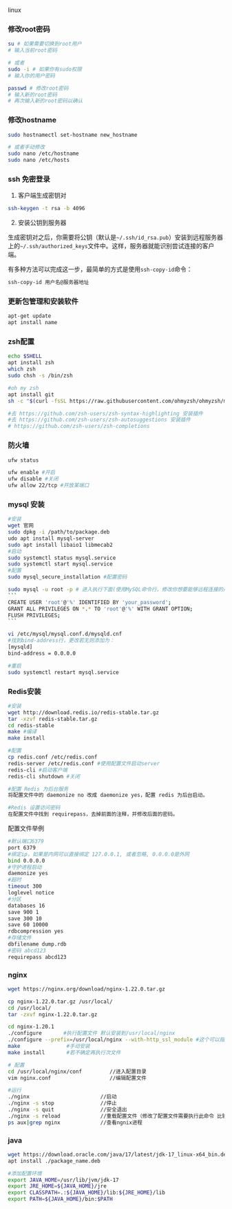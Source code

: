 linux

### 修改root密码

``` sh
su # 如果需要切换到root用户
# 输入当前root密码

# 或者
sudo -i # 如果你有sudo权限
# 输入你的用户密码

passwd # 修改root密码
# 输入新的root密码
# 再次输入新的root密码以确认
```



### 修改hostname

``` sh
sudo hostnamectl set-hostname new_hostname

# 或者手动修改
sudo nano /etc/hostname
sudo nano /etc/hosts

```



### ssh 免密登录

1. 客户端生成密钥对

``` sh
ssh-keygen -t rsa -b 4096

```

2. 安装公钥到服务器

生成密钥对之后，你需要将公钥（默认是`~/.ssh/id_rsa.pub`）安装到远程服务器上的`~/.ssh/authorized_keys`文件中。这样，服务器就能识别尝试连接的客户端。

有多种方法可以完成这一步，最简单的方式是使用`ssh-copy-id`命令：

```sh
ssh-copy-id 用户名@服务器地址
```



### 更新包管理和安装软件

``` sh
apt-get update
apt install name
```



### zsh配置

``` sh
echo $SHELL
apt install zsh
which zsh
sudo chsh -s /bin/zsh

#oh my zsh
apt install git
sh -c "$(curl -fsSL https://raw.githubusercontent.com/ohmyzsh/ohmyzsh/master/tools/install.sh)"

#去 https://github.com/zsh-users/zsh-syntax-highlighting 安装插件
#去 https://github.com/zsh-users/zsh-autosuggestions 安装插件
# https://github.com/zsh-users/zsh-completions
```



### 防火墙

``` sh
ufw status

ufw enable #开启
ufw disable #关闭
ufw allow 22/tcp #开放某端口

```



### mysql 安装

````sh
#安装
wget 官网
sudo dpkg -i /path/to/package.deb
udo apt install mysql-server
sudo apt install libaio1 libmecab2
#启动
sudo systemctl status mysql.service
sudo systemctl start mysql.service
#配置
sudo mysql_secure_installation #配置密码

sudo mysql -u root -p # 进入执行下面(使用MySQL命令行，修改你想要能够远程连接的用户的主机设置。以下命令以your_password为密码创建或更新一个root用户，允许该用户从任何主机连接。)
```
CREATE USER 'root'@'%' IDENTIFIED BY 'your_password';
GRANT ALL PRIVILEGES ON *.* TO 'root'@'%' WITH GRANT OPTION;
FLUSH PRIVILEGES;
```

vi /etc/mysql/mysql.conf.d/mysqld.cnf
#找到bind-address行，更改若无则添加为：
[mysqld]
bind-address = 0.0.0.0

#重启
sudo systemctl restart mysql.service

````



### Redis安装

``` sh
#安装
wget http://download.redis.io/redis-stable.tar.gz
tar -xzvf redis-stable.tar.gz
cd redis-stable
make #编译
make install

#配置
cp redis.conf /etc/redis.conf
redis-server /etc/redis.conf #使用配置文件启动server
redis-cli #启动客户端
redis-cli shutdown #关闭

#配置 Redis 为后台服务
将配置文件中的 daemonize no 改成 daemonize yes，配置 redis 为后台启动。

#Redis 设置访问密码
在配置文件中找到 requirepass，去掉前面的注释，并修改后面的密码。

```

配置文件举例

``` sh
#默认端口6379
port 6379
#绑定ip，如果是内网可以直接绑定 127.0.0.1, 或者忽略, 0.0.0.0是外网
bind 0.0.0.0
#守护进程启动
daemonize yes
#超时
timeout 300
loglevel notice
#分区
databases 16
save 900 1
save 300 10
save 60 10000
rdbcompression yes
#存储文件
dbfilename dump.rdb
#密码 abcd123
requirepass abcd123
```



### nginx

``` sh
wget https://nginx.org/download/nginx-1.22.0.tar.gz

cp nginx-1.22.0.tar.gz /usr/local/
cd /usr/local/
tar -zxvf nginx-1.22.0.tar.gz

cd nginx-1.20.1    
./configure       #执行配置文件 默认安装到/usr/local/nginx
./configure --prefix=/usr/local/nginx --with-http_ssl_module #这个可以指定路径
make               #手动安装
make install       #若不确定再执行次文件

# 配置
cd /usr/local/nginx/conf         //进入配置目录
vim nginx.conf                   //编辑配置文件

#运行
./nginx                       //启动
./nginx -s stop               //停止
./nginx -s quit               //安全退出
./nginx -s reload             //重载配置文件（修改了配置文件需要执行此命令 比较常用）
ps aux|grep nginx             //查看ngnix进程

```



### java

``` sh
wget https://download.oracle.com/java/17/latest/jdk-17_linux-x64_bin.deb
apt install ./package_name.deb

#添加配置环境
export JAVA_HOME=/usr/lib/jvm/jdk-17
export JRE_HOME=${JAVA_HOME}/jre
export CLASSPATH=.:${JAVA_HOME}/lib:${JRE_HOME}/lib
export PATH=${JAVA_HOME}/bin:$PATH

```
